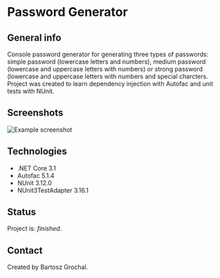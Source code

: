 # Password Generator

## General info
Console password generator for generating three types of passwords:
simple password (lowercase letters and numbers), medium password (lowercase and uppercase letters with numbers) or strong password (lowercase and uppercase letters with numbers and special charcters. Project was created to learn dependency injection with Autofac and unit tests with NUnit.

## Screenshots
![Example screenshot](./img/screen.png)

## Technologies
* .NET Core 3.1
* Autofac 5.1.4
* NUnit 3.12.0
* NUnit3TestAdapter 3.16.1

## Status
Project is: _finished_.

## Contact
Created by Bartosz Grochal.